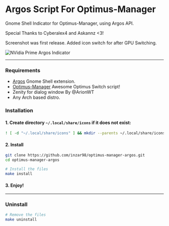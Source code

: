 # Argos Script For Optimus-Manager

Gnome Shell Indicator for Optimus-Manager, using Argos API.

Special Thanks to Cyberalex4 and Askannz <3!

Screenshot was first release. Added icon switch for after GPU Switching.

![NVidia Prime Argos Indicator](https://github.com/inzar98/optimus-manager-argos/blob/master/screenshots/optimus-manager-1.png)                                       

___

### Requirements

- [Argos](https://extensions.gnome.org/extension/1176/argos/) Gnome Shell extension.
- [Optimus-Manager](https://github.com/Askannz/optimus-manager) Awesome Optimus Switch script!
- Zenity for dialog window By @ArionWT
- Any Arch based distro.


### Installation

#### 1. Create directory `~/.local/share/icons` if it does not exist:

  ```bash
  ! [ -d "~/.local/share/icons" ] && mkdir --parents ~/.local/share/icons
  ```

#### 2. Install

  ```bash
  git clone https://github.com/inzar98/optimus-manager-argos.git
  cd optimus-manager-argos

  # Install the files
  make install
  ```

#### 3. Enjoy!

___

### Uninstall

```bash
# Remove the files
make uninstall
```
